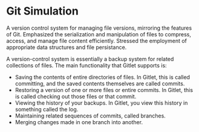 # Git Simulation
A version control system for managing file versions, mirroring the features of Git. Emphasized the serialization and manipulation of files to compress, access, and manage file content efficiently. Stressed the employment of appropriate data structures and file persistance.

A version-control system is essentially a backup system for related collections of files. The main functionality that Gitlet supports is:
- Saving the contents of entire directories of files. In Gitlet, this is called committing, and the saved contents themselves are called commits.
- Restoring a version of one or more files or entire commits. In Gitlet, this is called checking out those files or that commit.
- Viewing the history of your backups. In Gitlet, you view this history in something called the log.
- Maintaining related sequences of commits, called branches.
- Merging changes made in one branch into another.
